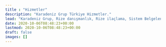 ```yaml
---
title : "Hizmetler"
description: "Karadeniz Grup Türkiye Hizmetler."
lead: "Karadeniz Grup, Rize danışmanlık, Rize ilaçlama, Sistem Belgelendirme, Çevre Danışmanlık Hizmetleri, TSE / CE İşareti Belgelendirme, Marka / Barkod Numarası Tescil İşlemleri, Güvenli Turizm Belgelendirmesi, Tarımsal Ürünlerinin Belgelendirilmesi, Gıda Sektörü Belgelendirme ile hizmetinizdeyiz."
date: 2020-10-06T08:48:23+00:00
lastmod: 2020-10-06T08:48:23+00:00
draft: false
images: []
---
```

